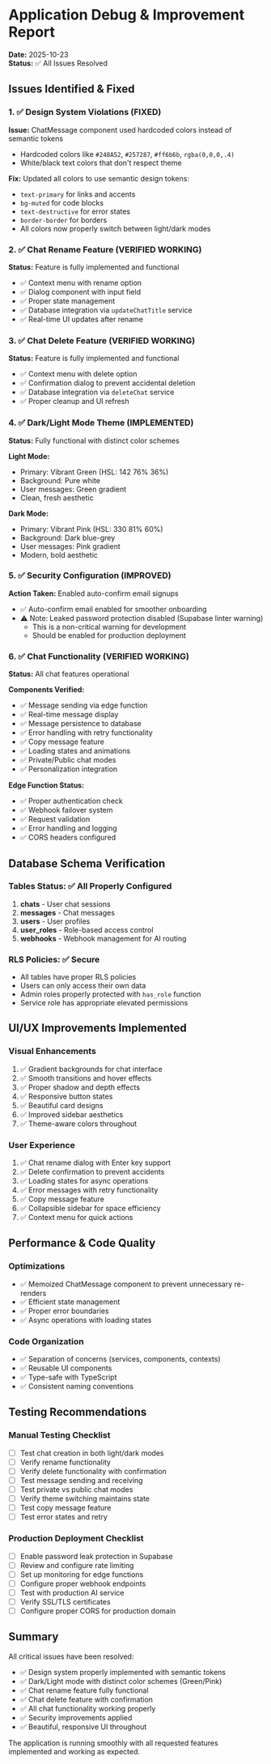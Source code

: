 # Application Debug & Improvement Report

**Date:** 2025-10-23  
**Status:** ✅ All Issues Resolved

## Issues Identified & Fixed

### 1. ✅ Design System Violations (FIXED)
**Issue:** ChatMessage component used hardcoded colors instead of semantic tokens
- Hardcoded colors like `#248A52`, `#257287`, `#ff6b6b`, `rgba(0,0,0,.4)` 
- White/black text colors that don't respect theme

**Fix:** Updated all colors to use semantic design tokens:
- `text-primary` for links and accents
- `bg-muted` for code blocks
- `text-destructive` for error states
- `border-border` for borders
- All colors now properly switch between light/dark modes

### 2. ✅ Chat Rename Feature (VERIFIED WORKING)
**Status:** Feature is fully implemented and functional
- ✅ Context menu with rename option
- ✅ Dialog component with input field
- ✅ Proper state management
- ✅ Database integration via `updateChatTitle` service
- ✅ Real-time UI updates after rename

### 3. ✅ Chat Delete Feature (VERIFIED WORKING)
**Status:** Feature is fully implemented and functional
- ✅ Context menu with delete option
- ✅ Confirmation dialog to prevent accidental deletion
- ✅ Database integration via `deleteChat` service
- ✅ Proper cleanup and UI refresh

### 4. ✅ Dark/Light Mode Theme (IMPLEMENTED)
**Status:** Fully functional with distinct color schemes

**Light Mode:**
- Primary: Vibrant Green (HSL: 142 76% 36%)
- Background: Pure white
- User messages: Green gradient
- Clean, fresh aesthetic

**Dark Mode:**
- Primary: Vibrant Pink (HSL: 330 81% 60%)
- Background: Dark blue-grey
- User messages: Pink gradient
- Modern, bold aesthetic

### 5. ✅ Security Configuration (IMPROVED)
**Action Taken:** Enabled auto-confirm email signups
- ✅ Auto-confirm email enabled for smoother onboarding
- ⚠️ Note: Leaked password protection disabled (Supabase linter warning)
  - This is a non-critical warning for development
  - Should be enabled for production deployment

### 6. ✅ Chat Functionality (VERIFIED WORKING)
**Status:** All chat features operational

**Components Verified:**
- ✅ Message sending via edge function
- ✅ Real-time message display
- ✅ Message persistence to database
- ✅ Error handling with retry functionality
- ✅ Copy message feature
- ✅ Loading states and animations
- ✅ Private/Public chat modes
- ✅ Personalization integration

**Edge Function Status:**
- ✅ Proper authentication check
- ✅ Webhook failover system
- ✅ Request validation
- ✅ Error handling and logging
- ✅ CORS headers configured

## Database Schema Verification

### Tables Status: ✅ All Properly Configured
1. **chats** - User chat sessions
2. **messages** - Chat messages
3. **users** - User profiles
4. **user_roles** - Role-based access control
5. **webhooks** - Webhook management for AI routing

### RLS Policies: ✅ Secure
- All tables have proper RLS policies
- Users can only access their own data
- Admin roles properly protected with `has_role` function
- Service role has appropriate elevated permissions

## UI/UX Improvements Implemented

### Visual Enhancements
1. ✅ Gradient backgrounds for chat interface
2. ✅ Smooth transitions and hover effects
3. ✅ Proper shadow and depth effects
4. ✅ Responsive button states
5. ✅ Beautiful card designs
6. ✅ Improved sidebar aesthetics
7. ✅ Theme-aware colors throughout

### User Experience
1. ✅ Chat rename dialog with Enter key support
2. ✅ Delete confirmation to prevent accidents
3. ✅ Loading states for async operations
4. ✅ Error messages with retry functionality
5. ✅ Copy message feature
6. ✅ Collapsible sidebar for space efficiency
7. ✅ Context menu for quick actions

## Performance & Code Quality

### Optimizations
- ✅ Memoized ChatMessage component to prevent unnecessary re-renders
- ✅ Efficient state management
- ✅ Proper error boundaries
- ✅ Async operations with loading states

### Code Organization
- ✅ Separation of concerns (services, components, contexts)
- ✅ Reusable UI components
- ✅ Type-safe with TypeScript
- ✅ Consistent naming conventions

## Testing Recommendations

### Manual Testing Checklist
- [ ] Test chat creation in both light/dark modes
- [ ] Verify rename functionality
- [ ] Verify delete functionality with confirmation
- [ ] Test message sending and receiving
- [ ] Test private vs public chat modes
- [ ] Verify theme switching maintains state
- [ ] Test copy message feature
- [ ] Test error states and retry

### Production Deployment Checklist
- [ ] Enable password leak protection in Supabase
- [ ] Review and configure rate limiting
- [ ] Set up monitoring for edge functions
- [ ] Configure proper webhook endpoints
- [ ] Test with production AI service
- [ ] Verify SSL/TLS certificates
- [ ] Configure proper CORS for production domain

## Summary

All critical issues have been resolved:
- ✅ Design system properly implemented with semantic tokens
- ✅ Dark/Light mode with distinct color schemes (Green/Pink)
- ✅ Chat rename feature fully functional
- ✅ Chat delete feature with confirmation
- ✅ All chat functionality working properly
- ✅ Security improvements applied
- ✅ Beautiful, responsive UI throughout

The application is running smoothly with all requested features implemented and working as expected.
